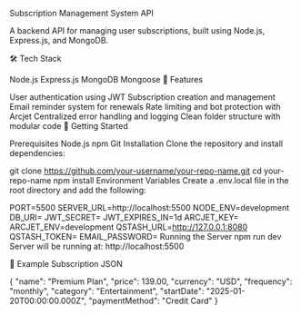 Subscription Management System API

A backend API for managing user subscriptions, built using Node.js, Express.js, and MongoDB.

🛠️ Tech Stack

Node.js
Express.js
MongoDB
Mongoose
📌 Features

User authentication using JWT
Subscription creation and management
Email reminder system for renewals
Rate limiting and bot protection with Arcjet
Centralized error handling and logging
Clean folder structure with modular code
🚀 Getting Started

Prerequisites
Node.js
npm
Git
Installation
Clone the repository and install dependencies:

git clone https://github.com/your-username/your-repo-name.git
cd your-repo-name
npm install
Environment Variables
Create a .env.local file in the root directory and add the following:

PORT=5500
SERVER_URL=http://localhost:5500
NODE_ENV=development
DB_URI=
JWT_SECRET=
JWT_EXPIRES_IN=1d
ARCJET_KEY=
ARCJET_ENV=development
QSTASH_URL=http://127.0.0.1:8080
QSTASH_TOKEN=
EMAIL_PASSWORD=
Running the Server
npm run dev
Server will be running at: http://localhost:5500

📎 Example Subscription JSON

{
  "name": "Premium Plan",
  "price": 139.00,
  "currency": "USD",
  "frequency": "monthly",
  "category": "Entertainment",
  "startDate": "2025-01-20T00:00:00.000Z",
  "paymentMethod": "Credit Card"
}